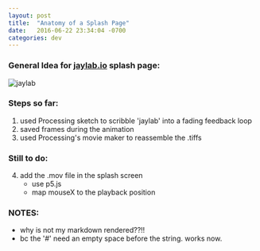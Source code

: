 ```yaml
---
layout: post
title:  "Anatomy of a Splash Page"
date:   2016-06-22 23:34:04 -0700
categories: dev
---
```


### General Idea for [jaylab.io](http://jaylab.io) splash page:
![jaylab]({{log.jaylab.io}}/assets/gifs/2016_06-jaylab_03-GIF.gif)

### Steps so far:
1. used Processing sketch to scribble 'jaylab' into a fading feedback loop
2. saved frames during the animation
3. used Processing's movie maker to reassemble the .tiffs

### Still to do:
4. add the .mov file in the splash screen
    - use p5.js
    - map mouseX to the playback position
    
    
### NOTES:
- why is not my markdown rendered??!!
- bc the '#' need an empty space before the string. works now.